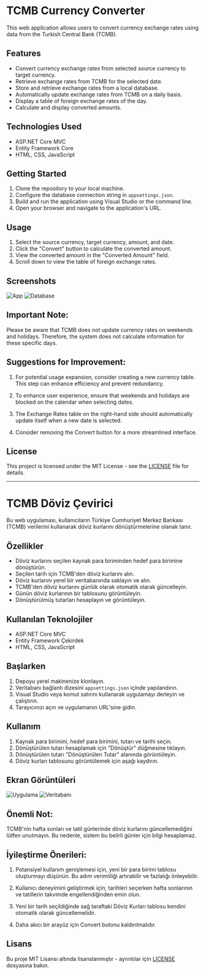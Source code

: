 # TCMB Currency Converter

This web application allows users to convert currency exchange rates using data from the Turkish Central Bank (TCMB).

## Features

- Convert currency exchange rates from selected source currency to target currency.
- Retrieve exchange rates from TCMB for the selected date.
- Store and retrieve exchange rates from a local database.
- Automatically update exchange rates from TCMB on a daily basis.
- Display a table of foreign exchange rates of the day.
- Calculate and display converted amounts.

## Technologies Used

- ASP.NET Core MVC
- Entity Framework Core
- HTML, CSS, JavaScript

## Getting Started

1. Clone the repository to your local machine.
2. Configure the database connection string in `appsettings.json`.
3. Build and run the application using Visual Studio or the command line.
4. Open your browser and navigate to the application's URL.

## Usage

1. Select the source currency, target currency, amount, and date.
2. Click the "Convert" button to calculate the converted amount.
3. View the converted amount in the "Converted Amount" field.
4. Scroll down to view the table of foreign exchange rates.

## Screenshots

![App](MB1008/screenshots/screenshot1.png)
![Database](MB1008/screenshots/screenshot2.png)

## Important Note:
Please be aware that TCMB does not update currency rates on weekends and holidays. Therefore, the system does not calculate information for these specific days.

## Suggestions for Improvement:
1. For potential usage expansion, consider creating a new currency table. This step can enhance efficiency and prevent redundancy.

2. To enhance user experience, ensure that weekends and holidays are blocked on the calendar when selecting dates.

3. The Exchange Rates table on the right-hand side should automatically update itself when a new date is selected.

4. Consider removing the Convert button for a more streamlined interface.

## License

This project is licensed under the MIT License - see the [LICENSE](/LICENSE) file for details.

---

# TCMB Döviz Çevirici

Bu web uygulaması, kullanıcıların Türkiye Cumhuriyet Merkez Bankası (TCMB) verilerini kullanarak döviz kurlarını dönüştürmelerine olanak tanır.

## Özellikler

- Döviz kurlarını seçilen kaynak para biriminden hedef para birimine dönüştürün.
- Seçilen tarih için TCMB'den döviz kurlarını alın.
- Döviz kurlarını yerel bir veritabanında saklayın ve alın.
- TCMB'den döviz kurlarını günlük olarak otomatik olarak güncelleyin.
- Günün döviz kurlarının bir tablosunu görüntüleyin.
- Dönüştürülmüş tutarları hesaplayın ve görüntüleyin.

## Kullanılan Teknolojiler

- ASP.NET Core MVC
- Entity Framework Çekirdek
- HTML, CSS, JavaScript

## Başlarken

1. Depoyu yerel makinenize klonlayın.
2. Veritabanı bağlantı dizesini `appsettings.json` içinde yapılandırın.
3. Visual Studio veya komut satırını kullanarak uygulamayı derleyin ve çalıştırın.
4. Tarayıcınızı açın ve uygulamanın URL'sine gidin.

## Kullanım

1. Kaynak para birimini, hedef para birimini, tutarı ve tarihi seçin.
2. Dönüştürülen tutarı hesaplamak için "Dönüştür" düğmesine tıklayın.
3. Dönüştürülen tutarı "Dönüştürülen Tutar" alanında görüntüleyin.
4. Döviz kurları tablosunu görüntülemek için aşağı kaydırın.

## Ekran Görüntüleri

![Uygulama](MB1008/screenshots/screenshot1.png)
![Veritabanı](MB1008/screenshots/screenshot2.png)

## Önemli Not:
TCMB'nin hafta sonları ve tatil günlerinde döviz kurlarını güncellemediğini lütfen unutmayın. Bu nedenle, sistem bu belirli günler için bilgi hesaplamaz.

## İyileştirme Önerileri:
1. Potansiyel kullanım genişlemesi için, yeni bir para birimi tablosu oluşturmayı düşünün. Bu adım verimliliği artırabilir ve fazlalığı önleyebilir.

2. Kullanıcı deneyimini geliştirmek için, tarihleri seçerken hafta sonlarının ve tatillerin takvimde engellendiğinden emin olun.

3. Yeni bir tarih seçildiğinde sağ taraftaki Döviz Kurları tablosu kendini otomatik olarak güncellemelidir.

4. Daha akıcı bir arayüz için Convert butonu kaldırılmalıdır.

## Lisans

Bu proje MIT Lisansı altında lisanslanmıştır - ayrıntılar için [LICENSE](/LICENSE) dosyasına bakın.

